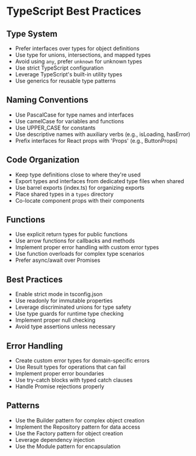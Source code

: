 # TypeScript Best Practices

## Type System

- Prefer interfaces over types for object definitions
- Use type for unions, intersections, and mapped types
- Avoid using `any`, prefer `unknown` for unknown types
- Use strict TypeScript configuration
- Leverage TypeScript's built-in utility types
- Use generics for reusable type patterns

## Naming Conventions

- Use PascalCase for type names and interfaces
- Use camelCase for variables and functions
- Use UPPER_CASE for constants
- Use descriptive names with auxiliary verbs (e.g., isLoading, hasError)
- Prefix interfaces for React props with 'Props' (e.g., ButtonProps)

## Code Organization

- Keep type definitions close to where they're used
- Export types and interfaces from dedicated type files when shared
- Use barrel exports (index.ts) for organizing exports
- Place shared types in a `types` directory
- Co-locate component props with their components

## Functions

- Use explicit return types for public functions
- Use arrow functions for callbacks and methods
- Implement proper error handling with custom error types
- Use function overloads for complex type scenarios
- Prefer async/await over Promises

## Best Practices

- Enable strict mode in tsconfig.json
- Use readonly for immutable properties
- Leverage discriminated unions for type safety
- Use type guards for runtime type checking
- Implement proper null checking
- Avoid type assertions unless necessary

## Error Handling

- Create custom error types for domain-specific errors
- Use Result types for operations that can fail
- Implement proper error boundaries
- Use try-catch blocks with typed catch clauses
- Handle Promise rejections properly

## Patterns

- Use the Builder pattern for complex object creation
- Implement the Repository pattern for data access
- Use the Factory pattern for object creation
- Leverage dependency injection
- Use the Module pattern for encapsulation
